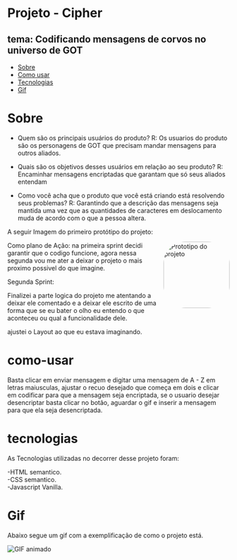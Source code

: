 # Projeto - Cipher

## tema: Codificando mensagens de corvos no universo de GOT

<!--ts-->

- [Sobre](#Sobre)
- [Como usar](#como-usar)
- [Tecnologias](#tecnologias)
- [Gif](#Gif)
<!--te-->

<p align="center" id="#Sobre">

# Sobre

- Quem são os principais usuários do produto?
  R: Os usuarios do produto são os personagens de GOT que precisam mandar mensagens para outros aliados.

- Quais são os objetivos desses usuários em relação ao seu produto?
  R: Encaminhar mensagens encriptadas que garantam que só seus aliados entendam

- Como você acha que o produto que você está criando está resolvendo seus
  problemas?
  R: Garantindo que a descrição das mensagens seja mantida uma vez que as quantidades de caracteres em deslocamento muda de acordo com o que a pessoa altera.

A seguir Imagem do primeiro protótipo do projeto:

  <img align="right" alt="Prototipo do projeto" height="150" style="border-radius: 50px;" img src="https://cdn.discordapp.com/attachments/925377188402987058/1131745755737116682/image.png" />

Como plano de Ação: na primeira sprint decidi garantir que o codigo funcione, agora nessa segunda vou me ater a deixar o projeto o mais proximo possivel do que imagine.

Segunda Sprint:

Finalizei a parte logica do projeto me atentando a deixar ele comentado e a deixar ele escrito de uma forma que se eu bater o olho eu entendo o que aconteceu ou qual a funcionalidade dele.

ajustei o Layout ao que eu estava imaginando. </p>

<p align = "center" id="como-usar">

# como-usar

Basta clicar em enviar mensagem e digitar uma mensagem de A - Z em letras maiusculas, ajustar o recuo desejado que começa em dois e clicar em codificar para que a mensagem seja encriptada, se o usuario desejar desencriptar basta clicar no botão, aguardar o gif e inserir a mensagem para que ela seja desencriptada.

</p>

<p align= "center" id="Tecnologias">

# tecnologias

As Tecnologias utilizadas no decorrer desse projeto foram:

-HTML semantico. <br>
-CSS semantico. <br>
-Javascript Vanilla.

</p>

<p align="center" id="Gif">

# Gif

Abaixo segue um gif com a exemplificação de como o projeto está.

![GIF animado](https://media.discordapp.net/attachments/925377188402987058/1135306652761993346/Funcionamento-cifra.gif?width=871&height=468)
